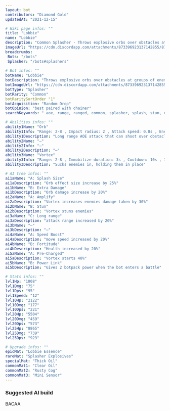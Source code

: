 ```yaml
---
layout: bot
contributors: "Diamond Gold"
updatedAt: "2021-12-15"

# Wiki page infos: ""
title: "Lobbie"
name: "Lobbie"
description: "Common Splasher - Throws explosive orbs over obstacles at groups of enemies. Tries to do its best."
imageUrl: "https://cdn.discordapp.com/attachments/873396923137142855/873397346233352252/lobbie.png"
breadcrumbs:
 Bots: "/bots"
 Splasher: "/bots#splashers"
 
# Bot infos: ""
botName: "Lobbie"
botDescription: "Throws explosive orbs over obstacles at groups of enemies. Tries to do its best."
botImageUrl: "https://cdn.discordapp.com/attachments/873396923137142855/873397346233352252/lobbie.png"
botType: "Splasher"
botRarity: "Common"
botRaritySortOrder "1"
botAcquisition: "Random Drop"
botOpinion: "best paired with chainer"
searchKeywords: " aoe, range, ranged, common, splasher, splash, stun, over, combo"

# Abilities infos: ""
ability1Name: "Orb"
ability1Info: "Range: 2-8 , Impact radius: 2 , Attack speed: 0.8s , Energy damage: 100%"
ability1Description: "Long range AOE attack that can shoot over obstacles"
ability2Name: "—"
ability2Info: "—"
ability2Description: "—"
ability3Name: "Vortex"
ability3Info: "Range: 2-8 , Immobilize duration: 3s , Cooldown: 10s , Impact radius: 3"
ability3Description: "Sucks enemies in, holding them in place"

# AI tree infos: ""
ai1aName: "A: Splash Size"
ai1aDescription: "Orb effect size increase by 25%"
ai1bName: "B: Extra Damage"
ai1bDescription: "Orb damage increase by 20%"
ai2aName: "A: Amplify"
ai2aDescription: "Vortex increases enemies damage taken by 30%"
ai2bName: "B: Stun"
ai2bDescription: "Vortex stuns enemies"
ai3aName: "C: Long range"
ai3aDescription: "attack range increased by 20%"
ai3bName: "—"
ai3bDescription: "—"
ai4aName: "A: Speed Boost"
ai4aDescription: "move speed increased by 20%"
ai4bName: "B: Fortitude"
ai4bDescription: "Health increased by 20%"
ai5aName: "A: Pre-Charged"
ai5aDescription: "Vortex starts 40%"
ai5bName: "B: Power Link"
ai5bDescription: "Gives 2 botpack power when the bot enters a battle"

# Stats infos: ""
lvl1Hp: "1008"
lvl1Dmg: "75"
lvl1Dps: "95"
lvl1Speed: "12"
lvl10Hp: "2122"
lvl10Dmg: "177"
lvl10Dps: "221"
lvl20Hp: "5504"
lvl20Dmg: "459"
lvl20Dps: "573"
lvl25Hp: "8865"
lvl25Dmg: "739"
lvl25Dps: "923"

# Upgrade infos: ""
epicMat: "Lobbie Essence"
rareMat: "Splasher Explosives"
specialMat: "Thick Oil"
commonMat1: "Clear Oil"
commonMat2: "Rusty Cog"
commonMat3: "Mini Sensor"
---
```


### Suggested AI build
BACAA
